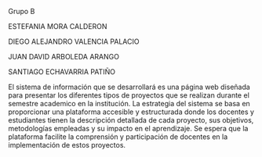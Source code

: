 Grupo B


ESTEFANIA MORA CALDERON

DIEGO ALEJANDRO VALENCIA PALACIO

JUAN DAVID ARBOLEDA ARANGO

SANTIAGO ECHAVARRIA PATIÑO

El sistema de información que se desarrollará es una página web diseñada para presentar los diferentes tipos de proyectos que se realizan  durante el semestre academico en la institución. La estrategia del sistema se basa en proporcionar una plataforma accesible y estructurada donde los docentes y estudiantes tienen la descripción detallada de cada proyecto, sus objetivos, metodologías empleadas y su impacto en el aprendizaje. Se espera que la plataforma facilite la comprensión y participación de docentes en la implementación de estos proyectos.

